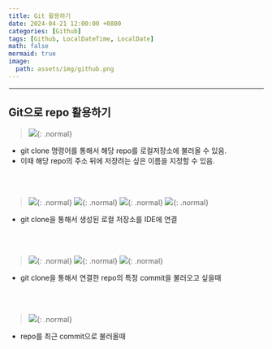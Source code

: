 ```yaml
---
title: Git 활용하기
date: 2024-04-21 12:00:00 +0800
categories: [Github]
tags: [Github, LocalDateTime, LocalDate]
math: false
mermaid: true
image:
  path: assets/img/github.png
---
```


<hr style="border:1px solid white">

## Git으로 repo 활용하기
> ![](https://velog.velcdn.com/images/alphathx/post/2f1ce771-ef01-4e82-9ecf-e9a7e1788251/image.PNG){: .normal}
- git clone 명령어를 통해서 해당 repo를 로컬저장소에 불러올 수 있음.
- 이때 해당 repo의 주소 뒤에 저장려는 싶은 이름을 지정할 수 있음.

<br/><br/>

> ![](https://velog.velcdn.com/images/alphathx/post/3d03bff8-8f1f-47e3-833b-f56ae494b09d/image.PNG){: .normal} ![](https://velog.velcdn.com/images/alphathx/post/328d0572-e6c4-4ac0-baf6-604f8f4c458b/image.PNG){: .normal} ![](https://velog.velcdn.com/images/alphathx/post/fca931cd-96e4-447a-9603-486dd7d78fff/image.PNG){: .normal} ![](https://velog.velcdn.com/images/alphathx/post/90dfd1cf-fc7c-43a3-afe5-821313fe2dff/image.PNG){: .normal}
- git clone을 통해서 생성된 로컬 저장소를 IDE에 연결

<br/><br/>

> ![](https://velog.velcdn.com/images/alphathx/post/70d38ba1-f304-4fd4-8a3d-a6599978f5dd/image.PNG){: .normal} ![](https://velog.velcdn.com/images/alphathx/post/9bf5fb48-d582-4ebe-be43-9ea4459922cc/image.PNG){: .normal} ![](https://velog.velcdn.com/images/alphathx/post/5ee7ddf0-4869-4412-9ff0-2c5b52f74eee/image.PNG){: .normal}
- git clone을 통해서 연결한 repo의 특정 commit을 불러오고 싶을때

<br/><br/>

> ![](https://velog.velcdn.com/images/alphathx/post/527bfad1-aee8-4c4a-95d6-94fcbef2e52c/image.PNG){: .normal}
- repo를 최근 commit으로 불러올때